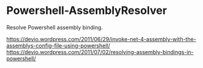 # Powershell-AssemblyResolver

Resolve Powershell assembly binding.

https://devio.wordpress.com/2011/06/29/invoke-net-4-assembly-with-the-assemblys-config-file-using-powershell/
https://devio.wordpress.com/2011/07/02/resolving-assembly-bindings-in-powershell/
